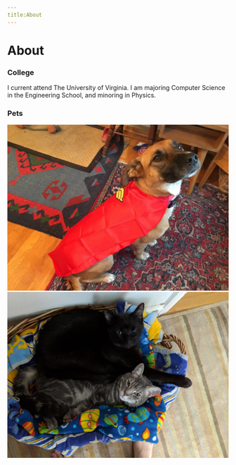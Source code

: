 ```yaml
---
title:About
---
```


# About

<!-- ### Where I'm from-->
<!--I'm from Arlington Virginia and I've lived there almost my whole life.-->


### College
I current attend The University of Virginia. I am majoring Computer Science in the Engineering School, and minoring in Physics.

### Pets

<img src="/files/img/bella_wonderwoman.jpg">

<img src="/files/img/inky_shiro_basket.jpg">

<!-- ### Hobbies-->
<!--I've been traveling, hiking, and camping my whole life. My favorite places to camp and hike are in the desert in Nevada and Utah, and in the Sierra Mountains. -->


<!--Coding-->
<!--D&D-->
<!--Reading-->
